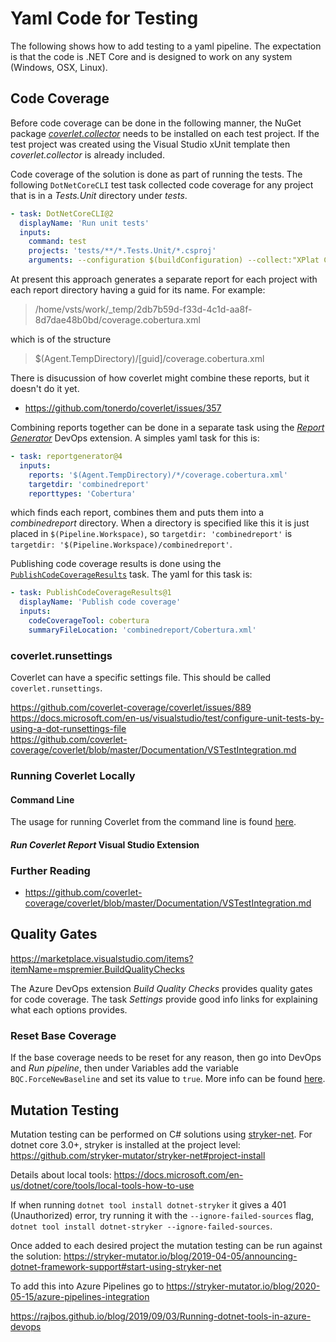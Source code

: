 # Yaml Code for Testing
The following shows how to add testing to a yaml pipeline.
The expectation is that the code is .NET Core and is designed to work on any system (Windows, OSX, Linux).

## Code Coverage
Before code coverage can be done in the following manner, the NuGet package [*coverlet.collector*](coverletNuGet) needs to be installed
on each test project.
If the test project was created using the Visual Studio xUnit template then *coverlet.collector* is already included.

Code coverage of the solution is done as part of running the tests. The following `DotNetCoreCLI` test task collected code coverage for
any project that is in a *Tests.Unit* directory under *tests*.

```yaml
- task: DotNetCoreCLI@2
  displayName: 'Run unit tests'
  inputs:
    command: test
    projects: 'tests/**/*.Tests.Unit/*.csproj'
    arguments: --configuration $(buildConfiguration) --collect:"XPlat Code Coverage"
```

At present this approach generates a separate report for each project with each report directory having a guid for its name.
For example:
> /home/vsts/work/_temp/2db7b59d-f33d-4c1d-aa8f-8d7dae48b0bd/coverage.cobertura.xml

which is of the structure
> $(Agent.TempDirectory)/[guid]/coverage.cobertura.xml

There is disucussion of how coverlet might combine these reports, but it doesn't do it yet.
 - https://github.com/tonerdo/coverlet/issues/357

Combining reports together can be done in a separate task using the [*Report Generator*](reportGenerator) DevOps extension.
A simples yaml task for this is:
```yaml
- task: reportgenerator@4
  inputs:
    reports: '$(Agent.TempDirectory)/*/coverage.cobertura.xml'
    targetdir: 'combinedreport'
    reporttypes: 'Cobertura'
```
which finds each report, combines them and puts them into a *combinedreport* directory. When a directory is specified like this
it is just placed in `$(Pipeline.Workspace)`, so `targetdir: 'combinedreport'` is `targetdir: '$(Pipeline.Workspace)/combinedreport'`.

Publishing code coverage results is done using the [`PublishCodeCoverageResults`](https://docs.microsoft.com/en-us/azure/devops/pipelines/tasks/test/publish-code-coverage-results?view=azure-devops) task.
The yaml for this task is:
```yaml
- task: PublishCodeCoverageResults@1
  displayName: 'Publish code coverage'
  inputs:
    codeCoverageTool: cobertura
    summaryFileLocation: 'combinedreport/Cobertura.xml'
```

### coverlet.runsettings
Coverlet can have a specific settings file. This should be called `coverlet.runsettings`.

https://github.com/coverlet-coverage/coverlet/issues/889
https://docs.microsoft.com/en-us/visualstudio/test/configure-unit-tests-by-using-a-dot-runsettings-file  
https://github.com/coverlet-coverage/coverlet/blob/master/Documentation/VSTestIntegration.md

### Running Coverlet Locally

#### Command Line
The usage for running Coverlet from the command line is found [here](https://github.com/coverlet-coverage/coverlet#usage).

#### *Run Coverlet Report* Visual Studio Extension


### Further Reading
 - https://github.com/coverlet-coverage/coverlet/blob/master/Documentation/VSTestIntegration.md

## Quality Gates
https://marketplace.visualstudio.com/items?itemName=mspremier.BuildQualityChecks

The Azure DevOps extension *Build Quality Checks* provides quality gates for code coverage. The task *Settings* provide good info links for explaining what each options provides.

### Reset Base Coverage
If the base coverage needs to be reset for any reason, then go into DevOps and *Run pipeline*, then under Variables add the variable `BQC.ForceNewBaseline` and set its value to `true`. More info can be found [here](https://marketplace.visualstudio.com/items?itemName=mspremier.BuildQualityChecks).


[coverletNuGet]: https://www.nuget.org/packages/coverlet.collector/
[reportGenerator]: https://marketplace.visualstudio.com/items?itemName=Palmmedia.reportgenerator

## Mutation Testing
Mutation testing can be performed on C# solutions using [stryker-net](https://github.com/stryker-mutator/stryker-net).
For dotnet core 3.0+, stryker is installed at the project level: https://github.com/stryker-mutator/stryker-net#project-install

Details about local tools: https://docs.microsoft.com/en-us/dotnet/core/tools/local-tools-how-to-use

If when running `dotnet tool install dotnet-stryker` it gives a 401 (Unauthorized) error, try running it with the `--ignore-failed-sources` flag, `dotnet tool install dotnet-stryker --ignore-failed-sources`.

Once added to each desired project the mutation testing can be run against the solution: https://stryker-mutator.io/blog/2019-04-05/announcing-dotnet-framework-support#start-using-stryker-net

To add this into Azure Pipelines go to https://stryker-mutator.io/blog/2020-05-15/azure-pipelines-integration

https://rajbos.github.io/blog/2019/09/03/Running-dotnet-tools-in-azure-devops

